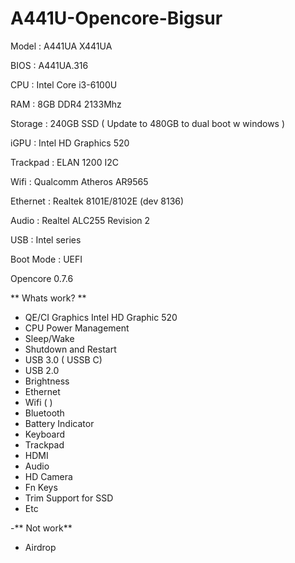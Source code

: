 # A441U-Opencore-Bigsur
Model : A441UA X441UA

BIOS : A441UA.316

CPU : Intel Core i3-6100U

RAM : 8GB DDR4 2133Mhz

Storage : 240GB SSD ( Update to 480GB to dual boot w windows )

iGPU : Intel HD Graphics 520

Trackpad : ELAN 1200 I2C

Wifi : Qualcomm Atheros AR9565

Ethernet : Realtek 8101E/8102E (dev 8136)

Audio : Realtel ALC255 Revision 2

USB : Intel series

Boot Mode : UEFI

Opencore 0.7.6

** Whats work? **
- QE/CI Graphics Intel HD Graphic 520
- CPU Power Management
- Sleep/Wake
- Shutdown and Restart
- USB 3.0 ( USSB C)
- USB 2.0
- Brightness
- Ethernet
- Wifi ( )
- Bluetooth 
- Battery Indicator
- Keyboard
- Trackpad
- HDMI
- Audio
- HD Camera
- Fn Keys
- Trim Support for SSD
- Etc
 
-** Not work**
- Airdrop
